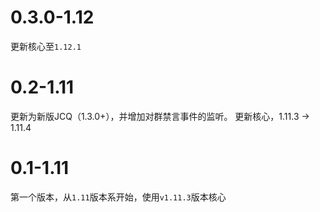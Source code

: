 # 0.3.0-1.12
更新核心至`1.12.1`


# 0.2-1.11
更新为新版JCQ（1.3.0+），并增加对群禁言事件的监听。
更新核心，1.11.3 -> 1.11.4

# 0.1-1.11
第一个版本，从`1.11`版本系开始，使用`v1.11.3`版本核心